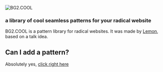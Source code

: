 ![BG2.COOL](https://bg2.cool/og-wide.png)
### a library of cool seamless patterns for your radical website

BG2.COOL is a pattern library for radical websites. It was made by [Lemon](https://ahoylemon.xyz), based on a talk idea.

## Can I add a pattern?
Absolutely yes, [click right here](https://github.com/AhoyLemon/BG2COOL/issues/new/choose)
